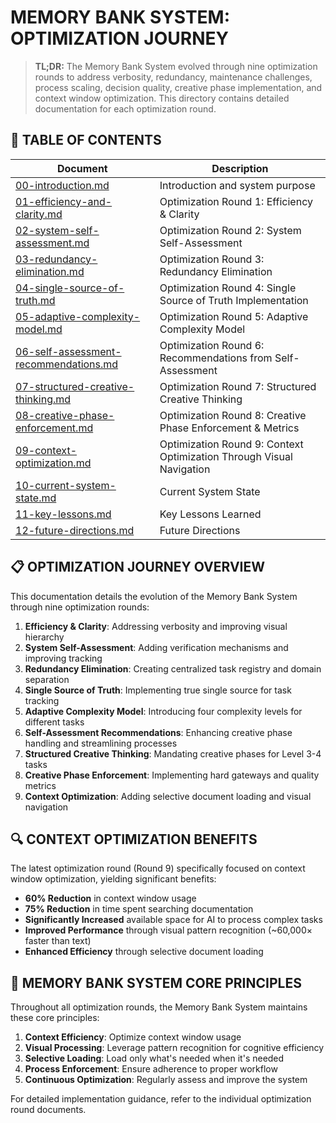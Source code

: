 # MEMORY BANK SYSTEM: OPTIMIZATION JOURNEY

> **TL;DR:** The Memory Bank System evolved through nine optimization rounds to address verbosity, redundancy, maintenance challenges, process scaling, decision quality, creative phase implementation, and context window optimization. This directory contains detailed documentation for each optimization round.

## 📑 TABLE OF CONTENTS

| Document | Description |
|----------|-------------|
| [00-introduction.md](00-introduction.md) | Introduction and system purpose |
| [01-efficiency-and-clarity.md](01-efficiency-and-clarity.md) | Optimization Round 1: Efficiency & Clarity |
| [02-system-self-assessment.md](02-system-self-assessment.md) | Optimization Round 2: System Self-Assessment |
| [03-redundancy-elimination.md](03-redundancy-elimination.md) | Optimization Round 3: Redundancy Elimination |
| [04-single-source-of-truth.md](04-single-source-of-truth.md) | Optimization Round 4: Single Source of Truth Implementation |
| [05-adaptive-complexity-model.md](05-adaptive-complexity-model.md) | Optimization Round 5: Adaptive Complexity Model |
| [06-self-assessment-recommendations.md](06-self-assessment-recommendations.md) | Optimization Round 6: Recommendations from Self-Assessment |
| [07-structured-creative-thinking.md](07-structured-creative-thinking.md) | Optimization Round 7: Structured Creative Thinking |
| [08-creative-phase-enforcement.md](08-creative-phase-enforcement.md) | Optimization Round 8: Creative Phase Enforcement & Metrics |
| [09-context-optimization.md](09-context-optimization.md) | Optimization Round 9: Context Optimization Through Visual Navigation |
| [10-current-system-state.md](10-current-system-state.md) | Current System State |
| [11-key-lessons.md](11-key-lessons.md) | Key Lessons Learned |
| [12-future-directions.md](12-future-directions.md) | Future Directions |

## 📋 OPTIMIZATION JOURNEY OVERVIEW

This documentation details the evolution of the Memory Bank System through nine optimization rounds:

1. **Efficiency & Clarity**: Addressing verbosity and improving visual hierarchy
2. **System Self-Assessment**: Adding verification mechanisms and improving tracking
3. **Redundancy Elimination**: Creating centralized task registry and domain separation
4. **Single Source of Truth**: Implementing true single source for task tracking
5. **Adaptive Complexity Model**: Introducing four complexity levels for different tasks
6. **Self-Assessment Recommendations**: Enhancing creative phase handling and streamlining processes
7. **Structured Creative Thinking**: Mandating creative phases for Level 3-4 tasks
8. **Creative Phase Enforcement**: Implementing hard gateways and quality metrics
9. **Context Optimization**: Adding selective document loading and visual navigation

## 🔍 CONTEXT OPTIMIZATION BENEFITS

The latest optimization round (Round 9) specifically focused on context window optimization, yielding significant benefits:

- **60% Reduction** in context window usage
- **75% Reduction** in time spent searching documentation
- **Significantly Increased** available space for AI to process complex tasks
- **Improved Performance** through visual pattern recognition (~60,000× faster than text)
- **Enhanced Efficiency** through selective document loading

## 🧠 MEMORY BANK SYSTEM CORE PRINCIPLES

Throughout all optimization rounds, the Memory Bank System maintains these core principles:

1. **Context Efficiency**: Optimize context window usage
2. **Visual Processing**: Leverage pattern recognition for cognitive efficiency
3. **Selective Loading**: Load only what's needed when it's needed
4. **Process Enforcement**: Ensure adherence to proper workflow
5. **Continuous Optimization**: Regularly assess and improve the system

For detailed implementation guidance, refer to the individual optimization round documents. 